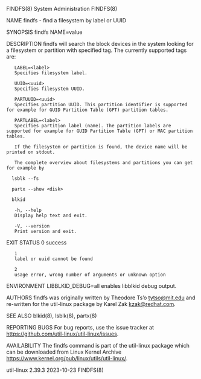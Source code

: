 FINDFS(8)							     System Administration							     FINDFS(8)

NAME
       findfs - find a filesystem by label or UUID

SYNOPSIS
       findfs NAME=value

DESCRIPTION
       findfs will search the block devices in the system looking for a filesystem or partition with specified tag. The currently supported tags are:

       LABEL=<label>
	   Specifies filesystem label.

       UUID=<uuid>
	   Specifies filesystem UUID.

       PARTUUID=<uuid>
	   Specifies partition UUID. This partition identifier is supported for example for GUID Partition Table (GPT) partition tables.

       PARTLABEL=<label>
	   Specifies partition label (name). The partition labels are supported for example for GUID Partition Table (GPT) or MAC partition tables.

       If the filesystem or partition is found, the device name will be printed on stdout.

       The complete overview about filesystems and partitions you can get for example by

	  lsblk --fs

	  partx --show <disk>

	  blkid

       -h, --help
	   Display help text and exit.

       -V, --version
	   Print version and exit.

EXIT STATUS
       0
	   success

       1
	   label or uuid cannot be found

       2
	   usage error, wrong number of arguments or unknown option

ENVIRONMENT
       LIBBLKID_DEBUG=all
	   enables libblkid debug output.

AUTHORS
       findfs was originally written by Theodore Ts’o <tytso@mit.edu> and re-written for the util-linux package by Karel Zak <kzak@redhat.com>.

SEE ALSO
       blkid(8), lsblk(8), partx(8)

REPORTING BUGS
       For bug reports, use the issue tracker at https://github.com/util-linux/util-linux/issues.

AVAILABILITY
       The findfs command is part of the util-linux package which can be downloaded from Linux Kernel Archive
       <https://www.kernel.org/pub/linux/utils/util-linux/>.

util-linux 2.39.3							  2023-10-23								     FINDFS(8)
